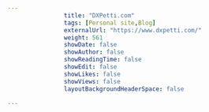 ---
                title: "DXPetti.com"
                tags: [Personal site,Blog]
                externalUrl: "https://www.dxpetti.com/"
                weight: 561
                showDate: false
                showAuthor: false
                showReadingTime: false
                showEdit: false
                showLikes: false
                showViews: false
                layoutBackgroundHeaderSpace: false
                ---
